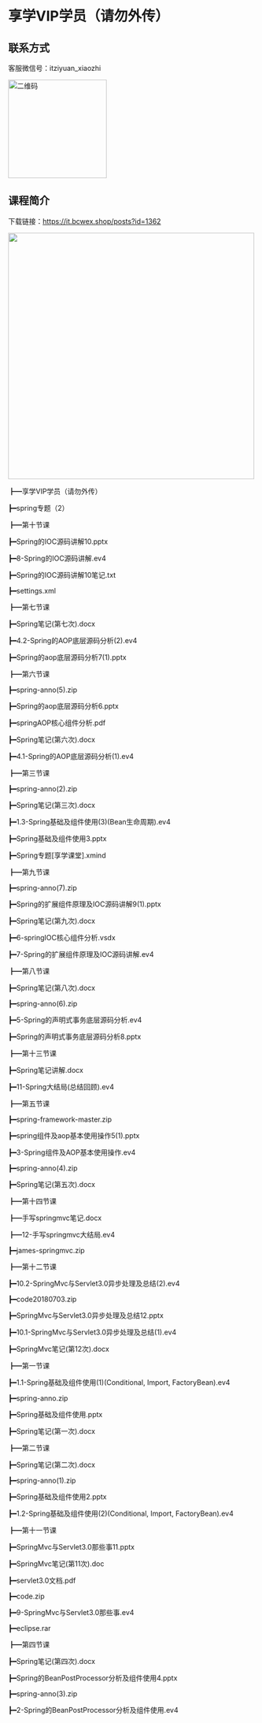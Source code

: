 # 享学VIP学员（请勿外传）

## 联系方式

客服微信号：itziyuan_xiaozhi

<img src="https://ziyuanyun.oss-cn-guangzhou.aliyuncs.com/common/20240614073449/666b82192834a.jpg" width="200" height="200" alt="二维码">

## 课程简介

下载链接：https://it.bcwex.shop/posts?id=1362

<img src="https://ziyuanyun.oss-cn-guangzhou.aliyuncs.com/yun/20240515153432/6644658844c68.jpg" width="500" alt="">

  ┣━享学VIP学员（请勿外传）

 ┣━spring专题（2）

 ┣━第十节课

 ┣━Spring的IOC源码讲解10.pptx

 ┣━8-Spring的IOC源码讲解.ev4

 ┣━Spring的IOC源码讲解10笔记.txt

 ┣━settings.xml

 ┣━第七节课

 ┣━Spring笔记(第七次).docx

 ┣━4.2-Spring的AOP底层源码分析(2).ev4

 ┣━Spring的aop底层源码分析7(1).pptx

 ┣━第六节课

 ┣━spring-anno(5).zip

 ┣━Spring的aop底层源码分析6.pptx

 ┣━springAOP核心组件分析.pdf

 ┣━Spring笔记(第六次).docx

 ┣━4.1-Spring的AOP底层源码分析(1).ev4

 ┣━第三节课

 ┣━spring-anno(2).zip

 ┣━Spring笔记(第三次).docx

 ┣━1.3-Spring基础及组件使用(3)(Bean生命周期).ev4

 ┣━Spring基础及组件使用3.pptx

 ┣━Spring专题[享学课堂].xmind

 ┣━第九节课

 ┣━spring-anno(7).zip

 ┣━Spring的扩展组件原理及IOC源码讲解9(1).pptx

 ┣━Spring笔记(第九次).docx

 ┣━6-springIOC核心组件分析.vsdx

 ┣━7-Spring的扩展组件原理及IOC源码讲解.ev4

 ┣━第八节课

 ┣━Spring笔记(第八次).docx

 ┣━spring-anno(6).zip

 ┣━5-Spring的声明式事务底层源码分析.ev4

 ┣━Spring的声明式事务底层源码分析8.pptx

 ┣━第十三节课

 ┣━Spring笔记讲解.docx

 ┣━11-Spring大结局(总结回顾).ev4

 ┣━第五节课

 ┣━spring-framework-master.zip

 ┣━spring组件及aop基本使用操作5(1).pptx

 ┣━3-Spring组件及AOP基本使用操作.ev4

 ┣━spring-anno(4).zip

 ┣━Spring笔记(第五次).docx

 ┣━第十四节课

 ┣━手写springmvc笔记.docx

 ┣━12-手写springmvc大结局.ev4

 ┣━james-springmvc.zip

 ┣━第十二节课

 ┣━10.2-SpringMvc与Servlet3.0异步处理及总结(2).ev4

 ┣━code20180703.zip

 ┣━SpringMvc与Servlet3.0异步处理及总结12.pptx

 ┣━10.1-SpringMvc与Servlet3.0异步处理及总结(1).ev4

 ┣━SpringMvc笔记(第12次).docx

 ┣━第一节课

 ┣━1.1-Spring基础及组件使用(1)(Conditional, Import, FactoryBean).ev4

 ┣━spring-anno.zip

 ┣━Spring基础及组件使用.pptx

 ┣━Spring笔记(第一次).docx

 ┣━第二节课

 ┣━Spring笔记(第二次).docx

 ┣━spring-anno(1).zip

 ┣━Spring基础及组件使用2.pptx

 ┣━1.2-Spring基础及组件使用(2)(Conditional, Import, FactoryBean).ev4

 ┣━第十一节课

 ┣━SpringMvc与Servlet3.0那些事11.pptx

 ┣━SpringMvc笔记(第11次).doc

 ┣━servlet3.0文档.pdf

 ┣━code.zip

 ┣━9-SpringMvc与Servlet3.0那些事.ev4

 ┣━eclipse.rar

 ┣━第四节课

 ┣━Spring笔记(第四次).docx

 ┣━Spring的BeanPostProcessor分析及组件使用4.pptx

 ┣━spring-anno(3).zip

 ┣━2-Spring的BeanPostProcessor分析及组件使用.ev4

  